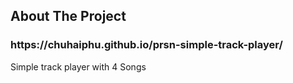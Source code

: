 <!-- ABOUT THE PROJECT -->
## About The Project
<h3>https://chuhaiphu.github.io/prsn-simple-track-player/</h3>
Simple track player with 4 Songs


